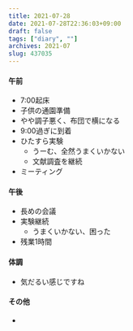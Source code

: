 ```yaml
---
title: 2021-07-28
date: 2021-07-28T22:36:03+09:00
draft: false
tags: ["diary", ""]
archives: 2021-07
slug: 437035
---
```

#### 午前
- 7:00起床
- 子供の通園準備
- やや調子悪く、布団で横になる
- 9:00過ぎに到着
- ひたすら実験
  - うーむ、全然うまくいかない
  - 文献調査を継続
- ミーティング
#### 午後
- 長めの会議
- 実験継続
  - うまくいかない、困った
- 残業1時間
#### 体調
- 気だるい感じですね
#### その他
- 